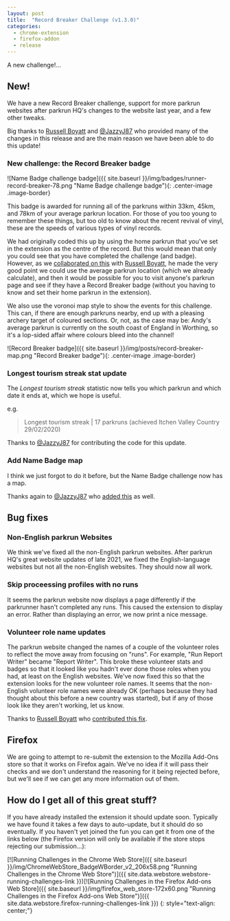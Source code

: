 ```yaml
---
layout: post
title:  "Record Breaker Challenge (v1.3.0)"
categories:
  - chrome-extension
  - firefox-addon
  - release
---
```

A new challenge!...

## New!

We have a new Record Breaker challenge, support for more parkrun websites after parkrun HQ's changes to the website last year, and a few other tweaks.

Big thanks to [Russell Boyatt](https://github.com/rboyatt) and [@JazzyJ87](https://github.com/JazzyJ87) who provided many of the changes in this release and are the main reason we have been able to do this update!

### New challenge: the Record Breaker badge

![Name Badge challenge badge]({{ site.baseurl }}/img/badges/runner-record-breaker-78.png "Name Badge challenge badge"){: .center-image .image-border}

This badge is awarded for running all of the parkruns within 33km, 45km, and 78km of your average parkrun location. For those of you too young to remember these things, but too old to know about the recent revival of vinyl, these are the speeds of various types of vinyl records.

We had originally coded this up by using the home parkrun that you've set in the extension as the centre of the record. But this would mean that only you could see that you have completed the challenge (and badge). However, as we [collaborated on this](https://github.com/fraz3alpha/running-challenges/pull/203#issuecomment-1141483334) with [Russell Boyatt](https://github.com/rboyatt), he made the very good point we could use the average parkrun location (which we already calculate), and then it would be possible for you to visit anyone's parkrun page and see if they have a Record Breaker badge (without you having to know and set their home parkrun in the extension).

We also use the voronoi map style to show the events for this challenge. This can, if there are enough parkruns nearby, end up with a pleasing archery target of coloured sections. Or, not, as the case may be: Andy's average parkrun is currently on the south coast of England in Worthing, so it's a lop-sided affair where colours bleed into the channel!


![Record Breaker badge]({{ site.baseurl }}/img/posts/record-breaker-map.png "Record Breaker badge"){: .center-image .image-border}

### Longest tourism streak stat update

The _Longest tourism streak_ statistic now tells you which parkrun and which date it ends at, which we hope is useful.

e.g.

> Longest tourism streak | 17 parkruns (achieved Itchen Valley Country 29/02/2020)

Thanks to [@JazzyJ87](https://github.com/JazzyJ87) for contributing the code for this update.

### Add Name Badge map

I think we just forgot to do it before, but the Name Badge challenge now has a map.

Thanks again to [@JazzyJ87](https://github.com/JazzyJ87) who [added this](https://github.com/fraz3alpha/running-challenges/pull/336) as well.

## Bug fixes

### Non-English parkrun Websites

We think we've fixed all the non-English parkrun websites. After parkrun HQ's great website updates of late 2021, we fixed the English-language websites but not all the non-English websites. They should now all work.

### Skip proceessing profiles with no runs

It seems the parkrun website now displays a page differently if the parkrunner hasn't completed any runs. This caused the extension to display an error. Rather than displaying an error, we now print a nice message.

### Volunteer role name updates

The parkrun website changed the names of a couple of the volunteer roles to reflect the move away from focusing on "runs". For example, "Run Report Writer" became "Report Writer". This broke these volunteer stats and badges so that it looked like you hadn't ever done those roles when you had, at least on the English websites. We've now fixed this so that the extension looks for the new volunteer role names. It seems that the non-English volunteer role names were already OK (perhaps because they had thought about this before a new country was started), but if any of those look like they aren't working, let us know.

Thanks to [Russell Boyatt](https://github.com/rboyatt) who [contributed this fix](https://github.com/fraz3alpha/running-challenges/pull/334).

## Firefox

We are going to attempt to re-submit the extension to the Mozilla Add-Ons store so that it works on Firefox again. We've no idea if it will pass their checks and we don't understand the reasoning for it being rejected before, but we'll see if we can get any more information out of them.

## How do I get all of this great stuff?

If you have already installed the extension it should update soon. Typically we
have found it takes a few days to auto-update, but it should
do so eventually.  If you haven't yet joined the fun you can get it from one of
the links below (the Firefox version will only be available if the store stops rejecting our submission...):

[![Running Challenges in the Chrome Web Store]({{ site.baseurl }}/img/ChromeWebStore_BadgeWBorder_v2_206x58.png "Running Challenges in the Chrome Web Store")]({{ site.data.webstore.webstore-running-challenges-link }})[![Running Challenges in the Firefox Add-ons Web Store]({{ site.baseurl }}/img/firefox_web_store-172x60.png "Running Challenges in the Firefox Add-ons Web Store")]({{ site.data.webstore.firefox-running-challenges-link }})
{: style="text-align: center;"}
